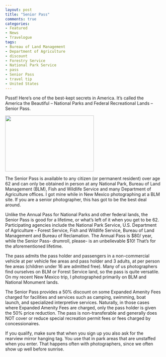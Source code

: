 ```yaml
---
layout: post
title: "Senior Pass"
comments: true
categories:
- Featured
- News
- Travelogue
tags:
- Bureau of Land Management
- Department of Agriculture
- discount
- Forestry Service
- National Park Service
- pass
- Senior Pass
- travel tip
- United States
---
```

Pssst! Here’s one of the best-kept secrets in America. It’s called the America the Beautiful – National Parks and Federal Recreational Lands – Senior Pass.

<a href="http://blog.lesterpickerphoto.com/wp-content/uploads/2011/06/SeniorFRT.jpg"><img class="aligncenter size-full wp-image-1229" title="SeniorFRT" src="http://blog.lesterpickerphoto.com/wp-content/uploads/2011/06/SeniorFRT.jpg" alt="" width="285" height="180" /></a>

The Senior Pass is available to any citizen (or permanent resident) over age 62 and can only be obtained in person at any National Park, Bureau of Land Management (BLM), Fish and Wildlife Service and many Department of Agriculture offices. I got mine while in New Mexico photographing at a BLM site. If you are a senior photographer, this has got to be the best deal around.

Unlike the Annual Pass for National Parks and other federal lands, the Senior Pass is good for a lifetime, or what’s left of it when you get to be 62. Participating agencies include the National Park Service, U.S. Department of Agriculture - Forest Service, Fish and Wildlife Service, Bureau of Land Management and Bureau of Reclamation. The Annual Pass is $80/ year, while the Senior Pass- drumroll, please- is an unbelievable $10! That’s for the aforementioned lifetime.

The pass admits the pass holder and passengers in a non-commercial vehicle at per vehicle fee areas and pass holder and 3 adults, at per person fee areas (children under 16 are admitted free). Many of us photographers find ourselves on BLM or Forest Service land, so the pass is quite versatile. On my recent New Mexico trip, I photographed primarily on BLM and National Monument lands.

The Senior Pass provides a 50% discount on some Expanded Amenity Fees charged for facilities and services such as camping, swimming, boat launch, and specialized interpretive services. Naturally, in those cases where Expanded Amenity Fees are charged, only the pass holder is given the 50% price reduction. The pass is non-transferable and generally does NOT cover or reduce special recreation permit fees or fees charged by concessionaires.

If you qualify, make sure that when you sign up you also ask for the rearview mirror hanging tag. You use that in park areas that are unstaffed when you enter. That happens often with photographers, since we often show up well before sunrise.